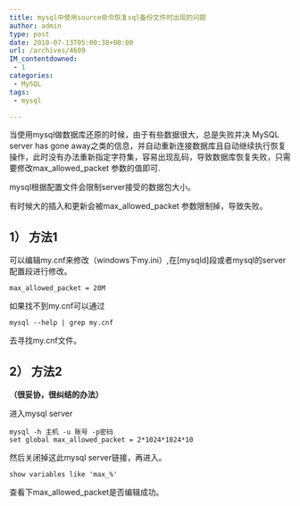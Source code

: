 ```yaml
---
title: mysql中使用source命令恢复sql备份文件时出现的问题
author: admin
type: post
date: 2010-07-13T05:00:38+00:00
url: /archives/4609
IM_contentdowned:
 - 1
categories:
 - MySQL
tags:
 - mysql

---
```

当使用mysql做数据库还原的时候，由于有些数据很大，总是失败并决 MySQL server has gone away之类的信息，并自动重新连接数据库且自动继续执行恢复操作，此时没有办法重新指定字符集，容易出现乱码，导致数据库恢复失败，只需要修改max\_allowed\_packet 参数的值即可.

mysql根据配置文件会限制server接受的数据包大小。


有时候大的插入和更新会被max_allowed_packet 参数限制掉，导致失败。


## 1） 方法1

可以编辑my.cnf来修改（windows下my.ini）,在[mysqld]段或者mysql的server配置段进行修改。


```
max_allowed_packet = 20M
```

如果找不到my.cnf可以通过


```
mysql --help | grep my.cnf
```

去寻找my.cnf文件。


## 2） 方法2

**（很妥协，很纠结的办法）**

进入mysql server


```
mysql -h 主机 -u 账号 -p密码
set global max_allowed_packet = 2*1024*1024*10
```

然后关闭掉这此mysql server链接，再进入。


```
show variables like 'max_%'
```

查看下max_allowed_packet是否编辑成功。